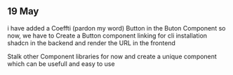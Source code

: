 ## 19 May

<!-- TODO: -->

i have added a Coeffti (pardon my word) Button in the Buton Component so now,
we have to Create a Button component linking for cli installation shadcn in the backend and
render the URL in the frontend

<!-- INFO: -->

Stalk other Component libraries for now and create a unique component which can be usefull and easy to use
